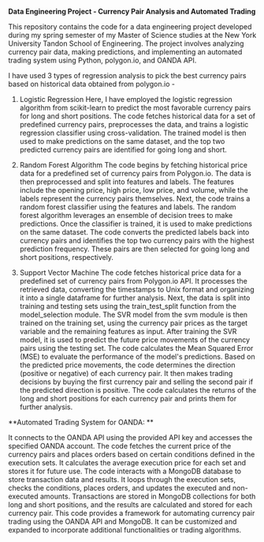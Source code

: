 **Data Engineering Project - Currency Pair Analysis and Automated Trading**

This repository contains the code for a data engineering project developed during my spring semester of my Master of Science studies at the New York University Tandon School of Engineering. The project involves analyzing currency pair data, making predictions, and implementing an automated trading system using Python, polygon.io, and OANDA API.

I have used 3 types of regression analysis to pick the best currency pairs based on historical data obtained from polygon.io -

1. Logistic Regression
Here, I have employed the logistic regression algorithm from scikit-learn to predict the most favorable currency pairs for long and short positions. The code fetches historical data for a set of predefined currency pairs, preprocesses the data, and trains a logistic regression classifier using cross-validation. The trained model is then used to make predictions on the same dataset, and the top two predicted currency pairs are identified for going long and short.

2. Random Forest Algorithm
The code begins by fetching historical price data for a predefined set of currency pairs from Polygon.io. The data is then preprocessed and split into features and labels. The features include the opening price, high price, low price, and volume, while the labels represent the currency pairs themselves.
Next, the code trains a random forest classifier using the features and labels. The random forest algorithm leverages an ensemble of decision trees to make predictions. Once the classifier is trained, it is used to make predictions on the same dataset.
The code converts the predicted labels back into currency pairs and identifies the top two currency pairs with the highest prediction frequency. These pairs are then selected for going long and short positions, respectively.

3. Support Vector Machine
The code fetches historical price data for a predefined set of currency pairs from Polygon.io API. It processes the retrieved data, converting the timestamps to Unix format and organizing it into a single dataframe for further analysis.
Next, the data is split into training and testing sets using the train_test_split function from the model_selection module. The SVR model from the svm module is then trained on the training set, using the currency pair prices as the target variable and the remaining features as input.
After training the SVR model, it is used to predict the future price movements of the currency pairs using the testing set. The code calculates the Mean Squared Error (MSE) to evaluate the performance of the model's predictions.
Based on the predicted price movements, the code determines the direction (positive or negative) of each currency pair. It then makes trading decisions by buying the first currency pair and selling the second pair if the predicted direction is positive. The code calculates the returns of the long and short positions for each currency pair and prints them for further analysis.

**Automated Trading System for OANDA: **

It connects to the OANDA API using the provided API key and accesses the specified OANDA account.
The code fetches the current price of the currency pairs and places orders based on certain conditions defined in the execution sets. It calculates the average execution price for each set and stores it for future use.
The code interacts with a MongoDB database to store transaction data and results. It loops through the execution sets, checks the conditions, places orders, and updates the executed and non-executed amounts.
Transactions are stored in MongoDB collections for both long and short positions, and the results are calculated and stored for each currency pair.
This code provides a framework for automating currency pair trading using the OANDA API and MongoDB. It can be customized and expanded to incorporate additional functionalities or trading algorithms.
